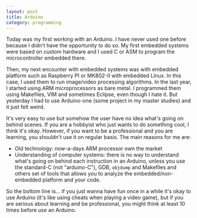 ```yaml
---
layout: post
title: Arduino
category: programming
---
```


Today was my first working with an Arduino. 
I have never used one before because I didn't have the opportunity to do so.
My first embedded systems were based on custom hardware and I used C or ASM to program the microcontroller embedded there.

Then, my next encounter with embedded systems was with embedded platform such as Raspberry PI or MK802-II with embedded Linux. In this case, I used them to run image/video processing algorithms. 
In the last year, I started using ARM microprocessors as bare metal.
I programmed them using Makefiles, VIM and sometimes Eclipse, even though I hate it. 
But yesterday I had to use Arduino-one (some project in my master studies) and it just felt weird.


It's very easy to use but somehow the user have no idea what's going on behind scenes.
If you are a hobbyist who just wants to do something cool, I think it's okay. However, if you want to be a professional and you are learning, you shouldn't use it on regular basis. 
The main reasons for me  are:
- Old technology: now-a-days ARM processor own the market
- Understanding of computer systems: there is no way to understand what's going on behind each instruction in an Arduino, unless you use the standard-C (not "arduino-C"), GDB, `objdump` and  Makefiles and others set of tools that allows you to analyze the embedded/non-embedded platform and your code. 

So the bottom line is... if you just wanna have fun once in a while it's okay to use Arduino (it's like using cheats when playing a video game), but if you are serious about learning and be professional, you might think at least 10 times before use an Arduino.
